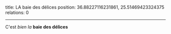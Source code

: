 title: LA baie des délices
position: 36.88227116231861, 25.51469423324375
relations: 0

---















C'est *bien la* **baie des délices**